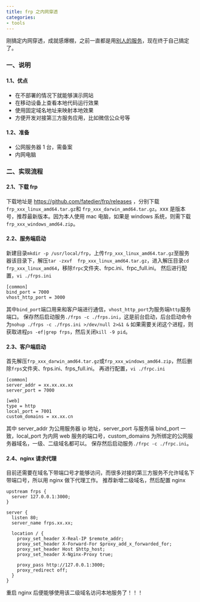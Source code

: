 ```yaml
---
title: frp 之内网穿透
categories:
- tools
---
```

刚搞定内网穿透，成就感爆棚，之前一直都是用[别人的服务](http://www.ngrok.cc/)，现在终于自己搞定了。
<!--more--> 
### 一、说明
#### 1.1、优点
- 在不部署的情况下就能够演示网站
- 在移动设备上查看本地代码运行效果
- 使用固定域名地址来映射本地效果
- 方便开发对接第三方服务应用，比如微信公众号等

#### 1.2、准备
- 公网服务器 1 台，需备案
- 内网电脑

### 二、实现流程
#### 2.1、下载 frp
下载地址是 https://github.com/fatedier/frp/releases ，分别下载`frp_xxx_linux_amd64.tar.gz`和 `frp_xxx_darwin_amd64.tar.gz`。xxx 是版本号，推荐最新版本。因为本人使用 mac 电脑，如果是 windows 系统，则需下载`frp_xxx_windows_amd64.zip`。
#### 2.2、服务端启动
新建目录`mkdir -p /usr/local/frp`，上传`frp_xxx_linux_amd64.tar.gz`至服务器该目录下，解压`tar -zxvf  frp_xxx_linux_amd64.tar.gz`，进入解压目录`cd frp_xxx_linux_amd64`，移除`frpc`文件夹、frpc.ini、frpc_full.ini。
然后进行配置，`vi ./frps.ini`
```
[common]
bind_port = 7000
vhost_http_port = 3000
```
其中`bind_port`端口用来和客户端进行通信，`vhost_http_port`为服务端`http`服务端口。
保存然后启动服务`./frps -c ./frps.ini`，这是前台启动，后台启动命令为`nohup ./frps -c ./frps.ini >/dev/null 2>&1 &`
如果需要关闭这个进程，则获取进程`ps -ef|grep frps`，然后关闭`kill -9 pid`。
#### 2.3、客户端启动
首先解压`frp_xxx_darwin_amd64.tar.gz`或`frp_xxx_windows_amd64.zip`，然后删除`frps`文件夹、frps.ini、frps_full.ini。
再进行配置，`vi ./frpc.ini`
```
[common]
server_addr = xx.xx.xx.xx
server_port = 7000

[web]
type = http
local_port = 7001
custom_domains = xx.xx.cn
```
其中 server_addr 为公用服务器 ip 地址，server_port 与服务端 bind_port 一致，local_port 为内网 web 服务的端口号，custom_domains 为所绑定的公网服务器域名，一级、二级域名都可以。
保存然后启动服务`./frpc -c ./frpc.ini`。
#### 2.4、nginx 请求代理
目前还需要在域名下带端口号才能够访问，而很多对接的第三方服务不允许域名下带端口号，所以用 nginx 做下代理工作。
推荐新增二级域名，然后配置 nginx
```
upstream frps {
  server 127.0.0.1:3000;
}

server {
  listen 80;
  server_name frps.xx.xx;
  
  location / {
    proxy_set_header X-Real-IP $remote_addr;
    proxy_set_header X-Forward-For $proxy_add_x_forwarded_for;
    proxy_set_header Host $http_host;
    proxy_set_header X-Nginx-Proxy true;
   
    proxy_pass http://127.0.0.1:3000; 
    proxy_redirect off;
  }
}
```
重启 nginx 后便能够使用该二级域名访问本地服务了！！！